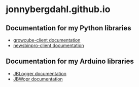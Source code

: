 # jonnybergdahl.github.io

## Documentation for my Python libraries

 - [growcube-client documentation](growcube-client/)
 - [newsbinpro-client documentation](newsbinpro-client/)

## Documentation for my Arduino libraries

 - [JBLogger documentation](jblogger/)
 - [JBWopr documentation](jbwopr/)

